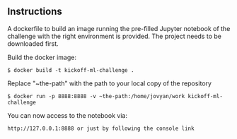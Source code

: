 
Instructions
------------
A dockerfile to build an image running the pre-filled Jupyter notebook of the challenge with the right environment is provided. The project needs to be downloaded first.

Build the docker image: 
```
$ docker build -t kickoff-ml-challenge .
```

Replace "~the-path" with the path to your local copy of the repository 

```
$ docker run -p 8888:8888 -v ~the-path:/home/jovyan/work kickoff-ml-challenge
```

You can now access to the notebook via:
```
http://127.0.0.1:8888 or just by following the console link
```
